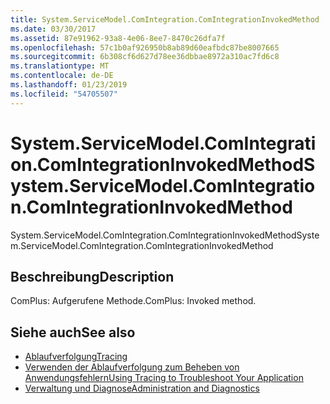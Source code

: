 ```yaml
---
title: System.ServiceModel.ComIntegration.ComIntegrationInvokedMethod
ms.date: 03/30/2017
ms.assetid: 87e91962-93a8-4e06-8ee7-8470c26dfa7f
ms.openlocfilehash: 57c1b0af926950b8ab89d60eafbdc87be8007665
ms.sourcegitcommit: 6b308cf6d627d78ee36dbbae8972a310ac7fd6c8
ms.translationtype: MT
ms.contentlocale: de-DE
ms.lasthandoff: 01/23/2019
ms.locfileid: "54705507"
---
```

# <a name="systemservicemodelcomintegrationcomintegrationinvokedmethod"></a><span data-ttu-id="2b14d-102">System.ServiceModel.ComIntegration.ComIntegrationInvokedMethod</span><span class="sxs-lookup"><span data-stu-id="2b14d-102">System.ServiceModel.ComIntegration.ComIntegrationInvokedMethod</span></span>
<span data-ttu-id="2b14d-103">System.ServiceModel.ComIntegration.ComIntegrationInvokedMethod</span><span class="sxs-lookup"><span data-stu-id="2b14d-103">System.ServiceModel.ComIntegration.ComIntegrationInvokedMethod</span></span>  
  
## <a name="description"></a><span data-ttu-id="2b14d-104">Beschreibung</span><span class="sxs-lookup"><span data-stu-id="2b14d-104">Description</span></span>  
 <span data-ttu-id="2b14d-105">ComPlus: Aufgerufene Methode.</span><span class="sxs-lookup"><span data-stu-id="2b14d-105">ComPlus: Invoked method.</span></span>  
  
## <a name="see-also"></a><span data-ttu-id="2b14d-106">Siehe auch</span><span class="sxs-lookup"><span data-stu-id="2b14d-106">See also</span></span>
- [<span data-ttu-id="2b14d-107">Ablaufverfolgung</span><span class="sxs-lookup"><span data-stu-id="2b14d-107">Tracing</span></span>](../../../../../docs/framework/wcf/diagnostics/tracing/index.md)
- [<span data-ttu-id="2b14d-108">Verwenden der Ablaufverfolgung zum Beheben von Anwendungsfehlern</span><span class="sxs-lookup"><span data-stu-id="2b14d-108">Using Tracing to Troubleshoot Your Application</span></span>](../../../../../docs/framework/wcf/diagnostics/tracing/using-tracing-to-troubleshoot-your-application.md)
- [<span data-ttu-id="2b14d-109">Verwaltung und Diagnose</span><span class="sxs-lookup"><span data-stu-id="2b14d-109">Administration and Diagnostics</span></span>](../../../../../docs/framework/wcf/diagnostics/index.md)
